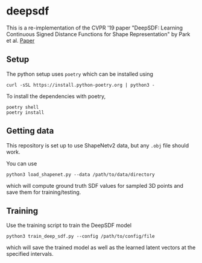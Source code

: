 # deepsdf

This is a re-implementation of the CVPR '19 paper "DeepSDF: Learning Continuous Signed Distance Functions for Shape Representation" by Park et al. [Paper](http://openaccess.thecvf.com/content_CVPR_2019/html/Park_DeepSDF_Learning_Continuous_Signed_Distance_Functions_for_Shape_Representation_CVPR_2019_paper.html)

## Setup

The python setup uses `poetry` which can be installed using
```
curl -sSL https://install.python-poetry.org | python3 -
```

To install the dependencies with poetry,
```
poetry shell
poetry install
```

## Getting data

This repository is set up to use ShapeNetv2 data, but any `.obj` file should work.

You can use
```
python3 load_shapenet.py --data /path/to/data/directory
```
which will compute ground truth SDF values for sampled 3D points and save them for training/testing.

## Training

Use the training script to train the DeepSDF model
```
python3 train_deep_sdf.py --config /path/to/config/file
```
which will save the trained model as well as the learned latent vectors at the specified intervals. 